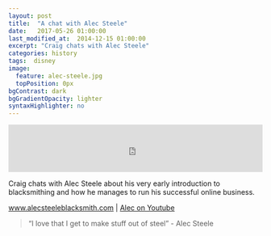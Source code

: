 ```yaml
---
layout: post
title:  "A chat with Alec Steele"
date:   2017-05-26 01:00:00
last_modified_at:  2014-12-15 01:00:00
excerpt: "Craig chats with Alec Steele"
categories: history
tags:  disney
image:
  feature: alec-steele.jpg
  topPosition: 0px
bgContrast: dark
bgGradientOpacity: lighter
syntaxHighlighter: no
---
```



<iframe frameborder='0' height='94px' scrolling='no' seamless src='https://simplecast.com/e/68038?style=medium-light' width='100%'></iframe>

Craig chats with Alec Steele about his very early introduction to blacksmithing and how he manages to run his successful online business.

 <a href="http://alecsteeleblacksmith.com" target="_blank">www.alecsteeleblacksmith.com</a> | <a href="https://www.youtube.com/user/alectheblacksmith" target="_blank">Alec on Youtube</a> 


<blockquote class="largeQuote">“I love that I get to make stuff out of steel” - Alec Steele</blockquote>




